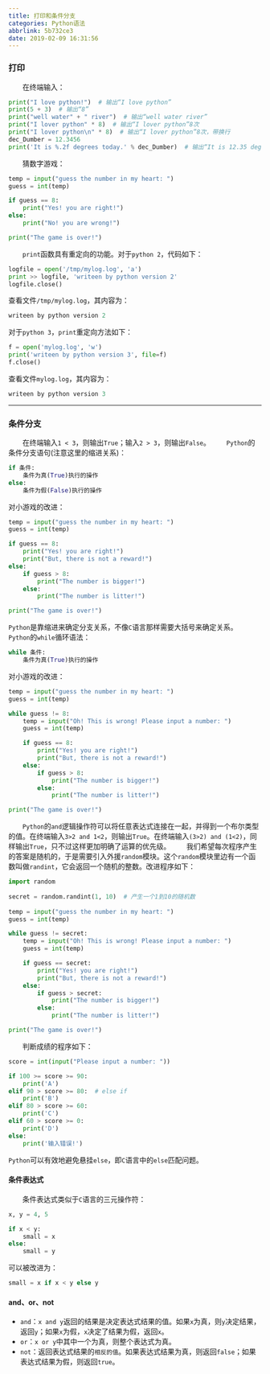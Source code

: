 ```yaml
---
title: 打印和条件分支
categories: Python语法
abbrlink: 5b732ce3
date: 2019-02-09 16:31:56
---
```

### 打印

&emsp;&emsp;在终端输入：

``` python
print("I love python!")  # 输出“I love python”
print(5 + 3)  # 输出“8”
print("well water" + " river")  # 输出“well water river”
print("I lover python" * 8)  # 输出“I lover python”8次
print("I lover python\n" * 8)  # 输出“I lover python”8次，带换行
dec_Dumber = 12.3456
print('It is %.2f degrees today.' % dec_Dumber)  # 输出“It is 12.35 degrees today.”
```

&emsp;&emsp;猜数字游戏：

``` python
temp = input("guess the number in my heart: ")
guess = int(temp)

if guess == 8:
    print("Yes! you are right!")
else:
    print("No! you are wrong!")

print("The game is over!")
```

&emsp;&emsp;`print`函数具有重定向的功能。对于`python 2`，代码如下：

``` python
logfile = open('/tmp/mylog.log', 'a')
print >> logfile, 'writeen by python version 2'
logfile.close()
```

查看文件`/tmp/mylog.log`，其内容为：

``` python
writeen by python version 2
```

对于`python 3`，`print`重定向方法如下：

``` python
f = open('mylog.log', 'w')
print('writeen by python version 3', file=f)
f.close()
```

查看文件`mylog.log`，其内容为：

``` python
writeen by python version 3
```

---

### 条件分支

&emsp;&emsp;在终端输入`1 < 3`，则输出`True`；输入`2 > 3`，则输出`False`。
&emsp;&emsp;`Python`的条件分支语句(注意这里的缩进关系)：

``` python
if 条件:
    条件为真(True)执行的操作
else:
    条件为假(False)执行的操作
```

对小游戏的改进：

``` python
temp = input("guess the number in my heart: ")
guess = int(temp)

if guess == 8:
    print("Yes! you are right!")
    print("But, there is not a reward!")
else:
    if guess > 8:
        print("The number is bigger!")
    else:
        print("The number is litter!")

print("The game is over!")
```

`Python`是靠缩进来确定分支关系，不像`C`语言那样需要大括号来确定关系。
&emsp;&emsp;`Python`的`while`循环语法：

``` python
while 条件:
    条件为真(True)执行的操作
```

对小游戏的改进：

``` python
temp = input("guess the number in my heart: ")
guess = int(temp)

while guess != 8:
    temp = input("Oh! This is wrong! Please input a number: ")
    guess = int(temp)

    if guess == 8:
        print("Yes! you are right!")
        print("But, there is not a reward!")
    else:
        if guess > 8:
            print("The number is bigger!")
        else:
            print("The number is litter!")

print("The game is over!")
```

&emsp;&emsp;`Python`的`and`逻辑操作符可以将任意表达式连接在一起，并得到一个布尔类型的值。在终端输入`3>2 and 1<2`，则输出`True`。在终端输入`(3>2) and (1<2)`，同样输出`True`，只不过这样更加明确了运算的优先级。
&emsp;&emsp;我们希望每次程序产生的答案是随机的，于是需要引入外援`random`模块。这个`random`模块里边有一个函数叫做`randint`，它会返回一个随机的整数。改进程序如下：

``` python
import random
​
secret = random.randint(1, 10)  # 产生一个1到10的随机数
​
temp = input("guess the number in my heart: ")
guess = int(temp)

while guess != secret:
    temp = input("Oh! This is wrong! Please input a number: ")
    guess = int(temp)

    if guess == secret:
        print("Yes! you are right!")
        print("But, there is not a reward!")
    else:
        if guess > secret:
            print("The number is bigger!")
        else:
            print("The number is litter!")

print("The game is over!")
```

&emsp;&emsp;判断成绩的程序如下：

``` python
score = int(input("Please input a number: "))

if 100 >= score >= 90:
    print('A')
elif 90 > score >= 80:  # else if
    print('B')
elif 80 > score >= 60:
    print('C')
elif 60 > score >= 0:
    print('D')
else:
    print('输入错误!')  
```

`Python`可以有效地避免悬挂`else`，即`C`语言中的`else`匹配问题。

#### 条件表达式

&emsp;&emsp;条件表达式类似于`C`语言的三元操作符：

``` python
x, y = 4, 5

if x < y:
    small = x
else:
    small = y
```

可以被改进为：

``` python
small = x if x < y else y
```

#### and、or、not

- `and`：`x and y`返回的结果是决定表达式结果的值。如果`x`为真，则`y`决定结果，返回`y`；如果`x`为假，`x`决定了结果为假，返回`x`。
- `or`：`x or y`中其中一个为真，则整个表达式为真。
- `not`：返回表达式结果的`相反的值`。如果表达式结果为真，则返回`false`；如果表达式结果为假，则返回`true`。